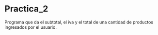 Practica_2
==========

Programa que da el subtotal, el iva y el total de una cantidad de productos ingresados por el usuario.
